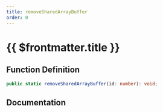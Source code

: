 ```yaml
---
title: removeSharedArrayBuffer
order: 0
---
```


# {{ $frontmatter.title }}

## Function Definition

```ts
public static removeSharedArrayBuffer(id: number): void;
```

## Documentation

<!--@include: ./parts/removeSharedArrayBuffer.md-->
